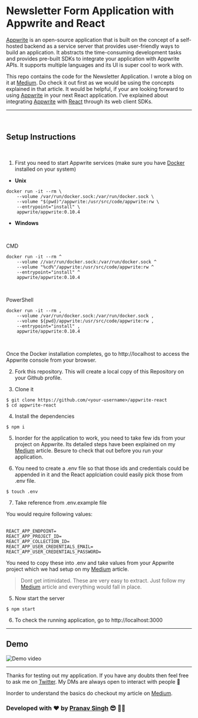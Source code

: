 # Newsletter Form Application with Appwrite and React


[Appwrite](https://github.com/appwrite/appwrite) is an open-source application that is built on the concept of a self-hosted backend as a service server that provides user-friendly ways to build an application.
It abstracts the time-consuming development tasks and provides pre-built SDKs to integrate your application with Appwrite APIs. 
It supports multiple languages and its UI is super cool to work with.


This repo contains the code for the Newsletter Application. I wrote a blog on it at [Medium](). Do check it out first as we would be using the concepts explained in that article. It would be helpful, if your are looking forward to using [Appwrite](https://github.com/appwrite/appwrite) in your next React application. I've explained about integrating [Appwrite](https://github.com/appwrite/appwrite) with [React](https://github.com/facebook/react) through its web client SDKs.


<hr>
<br />

## Setup Instructions

<br />

1. First you need to start Appwrite services (make sure you have [Docker](https://docs.docker.com/get-docker/) installed on your system)

- **Unix**

```
docker run -it --rm \
    --volume /var/run/docker.sock:/var/run/docker.sock \
    --volume "$(pwd)"/appwrite:/usr/src/code/appwrite:rw \
    --entrypoint="install" \
    appwrite/appwrite:0.10.4
```

- **Windows**

<br />

CMD
```
docker run -it --rm ^
    --volume //var/run/docker.sock:/var/run/docker.sock ^
    --volume "%cd%"/appwrite:/usr/src/code/appwrite:rw ^
    --entrypoint="install" ^
    appwrite/appwrite:0.10.4
```
<br/>

PowerShell
```
docker run -it --rm ,
    --volume /var/run/docker.sock:/var/run/docker.sock ,
    --volume ${pwd}/appwrite:/usr/src/code/appwrite:rw ,
    --entrypoint="install" ,
    appwrite/appwrite:0.10.4
```
<br />

Once the Docker installation completes, go to http://localhost to access the Appwrite console from your browser.


2. Fork this repository. This will create a local copy of this Repository on your Github profile.

3. Clone it
```
$ git clone https://github.com/<your-username>/appwrite-react  
$ cd appwrite-react
```  

4. Install the dependencies
```
$ npm i
```

5. Inorder for the application to work, you need to take few ids from your project on Appwrite. Its detailed steps have been explained on my [Medium]() article. Besure to check that out before you run your application.

6. You need to create a .env file so that those ids and credentials could be appended in it and the React applciation could easily pick those from .env file.

```
$ touch .env
```

7. Take reference from .env.example file

You would require following values: <br /><br />
```
REACT_APP_ENDPOINT=
REACT_APP_PROJECT_ID=
REACT_APP_COLLECTION_ID=
REACT_APP_USER_CREDENTIALS_EMAIL=
REACT_APP_USER_CREDENTIALS_PASSWORD=
```

You need to copy these into .env and take values from your Appwrite project which we had setup on my [Medium]() article.

> Dont get intimidated. These are very easy to extract. Just follow my [Medium]() article and everything would fall in place.

5. Now start the server
```
$ npm start
```

6. To check the running application, go to http://localhost:3000 

<hr>

## Demo

![Demo video](/assets/demo.gif)

<hr>


Thanks for testing out my application.
If you have any doubts then feel free to ask me on [Twitter](https://twitter.com/theBeginner86). My DMs are always open to interact with people 🙌

Inorder to understand the basics do checkout my article on [Medium]().

### Developed with ❤️ by  [Pranav Singh](https://twitter.com/theBeginner86) 😎 👨‍💻
